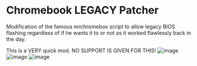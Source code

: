 # Chromebook LEGACY Patcher
Modification of the famous mrchromebox script to allow legacy BIOS flashing regardless of if he wants it to or not as it worked flawlessly back in the day.

This is a VERY quick mod. NO SUPPORT IS GIVEN FOR THIS!
![image](https://github.com/user-attachments/assets/bfa7d0bc-928c-4f54-8953-99078f9b1d74)
![image](https://github.com/user-attachments/assets/c54db599-782d-4890-b9d9-b87d0c20e186)
![image](https://github.com/user-attachments/assets/933ba3db-92da-4417-8fc9-5b5e3aa0188d)
